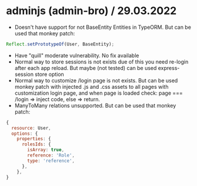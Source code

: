 # adminjs (admin-bro) / 29.03.2022

- Doesn't have support for not BaseEntity Entities in TypeORM. But can be used that monkey patch:

```js
Reflect.setPrototypeOf(User, BaseEntity);
```

- Have "quill" moderate vulnerability. No fix available
- Normal way to store sessions is not exists due of this you need re-login after each app reload. But maybe (not tested) can be used express-session store option
- Normal way to customize /login page is not exists. But can be used monkey patch with injected .js and .css assets to all pages with customization login page, and when page is loaded check: page === /login => inject code, else => return.
- ManyToMany relations unsupported. But can be used that monkey patch:

```js
{
  resource: User,
  options: {
    properties: {
      rolesIds: {
        isArray: true,
        reference: 'Role',
        type: 'reference',
      },
    },
}
```
